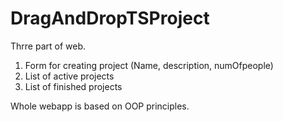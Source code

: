# DragAndDropTSProject

Thrre part of web.
1) Form for creating project (Name, description, numOfpeople)
2) List of active projects
3) List of finished projects

Whole webapp is based on OOP principles.
